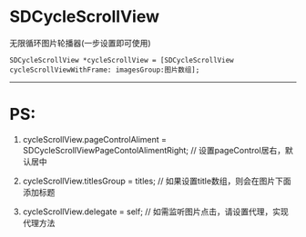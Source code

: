 # SDCycleScrollView
无限循环图片轮播器(一步设置即可使用)

    SDCycleScrollView *cycleScrollView = [SDCycleScrollView cycleScrollViewWithFrame: imagesGroup:图片数组];
    
    
 ---------------------------------------------------------------------------------------------------------------
 
 # PS:
 
 1. cycleScrollView.pageControlAliment = SDCycleScrollViewPageContolAlimentRight; // 设置pageControl居右，默认居中
 
 2. cycleScrollView.titlesGroup = titles; // 如果设置title数组，则会在图片下面添加标题
 
 3. cycleScrollView.delegate = self; // 如需监听图片点击，请设置代理，实现代理方法
